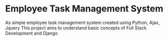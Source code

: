 # Employee Task Management System

As simple employee task management system created using Python, Ajax, Jquery
This project aims to understand basic concepts of Full Stack Development and Django
